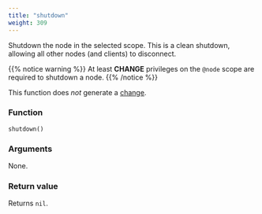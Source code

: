 ```yaml
---
title: "shutdown"
weight: 309
---
```


Shutdown the node in the selected scope. This is a clean shutdown, allowing all other nodes (and clients) to disconnect.

{{% notice warning %}}
At least **CHANGE** privileges on the `@node` scope are required to shutdown a node.
{{% /notice %}}

This function does *not* generate a [change](../../overview/changes).

### Function

`shutdown()`

### Arguments

None.

### Return value

Returns `nil`.
